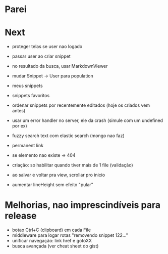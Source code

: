 # Parei

# Next
- proteger telas se user nao logado
- passar user ao criar snippet

- no resultado da busca, usar MarkdownViewer
- mudar Snippet -> User para population
- meus snippets
- snippets favoritos

- ordenar snippets por recentemente editados (hoje os criados vem antes)
- usar um error handler no server, ele da crash (simule com um undefined por ex)
- fuzzy search text com elastic search (mongo nao faz)
- permanent link
- se elemento nao existe => 404
- criação: so habilitar quando tiver mais de  1 file (validação)
- ao salvar e voltar pra view, scrollar pro inicio
- aumentar lineHeight sem efeito "pular"

# Melhorias, nao imprescindíveis para release
- botao Ctrl+C (clipboard) em cada File
- middleware para logar rotas "removendo snippet 122..."
- unificar navegação: link href e gotoXX
- busca avançada (ver cheat sheet do gist)
